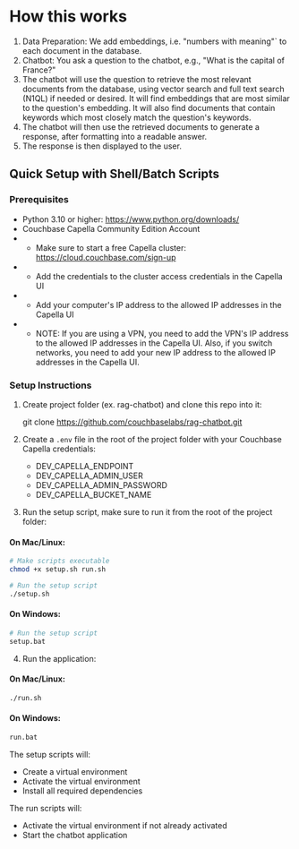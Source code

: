 # How this works

1. Data Preparation: We add embeddings, i.e. "numbers with meaning"` to each document in the database.
2. Chatbot: You ask a question to the chatbot, e.g., "What is the capital of France?"
3. The chatbot will use the question to retrieve the most relevant documents from the database, using vector search and full text search (N1QL) if needed or desired. It will find embeddings that are most similar to the question's embedding. It will also find documents that contain keywords which most closely match the question's keywords.
4. The chatbot will then use the retrieved documents to generate a response, after formatting into a readable answer.
5. The response is then displayed to the user.

## Quick Setup with Shell/Batch Scripts

### Prerequisites

- Python 3.10 or higher: https://www.python.org/downloads/
- Couchbase Capella Community Edition Account
- - Make sure to start a free Capella cluster: https://cloud.couchbase.com/sign-up
- - Add the credentials to the cluster access credentials in the Capella UI
- - Add your computer's IP address to the allowed IP addresses in the Capella UI
- - NOTE: If you are using a VPN, you need to add the VPN's IP address to the allowed IP addresses in the Capella UI. Also, if you switch networks, you need to add your new IP address to the allowed IP addresses in the Capella UI.

### Setup Instructions

1. Create project folder (ex. rag-chatbot) and clone this repo into it:

   git clone https://github.com/couchbaselabs/rag-chatbot.git

2. Create a `.env` file in the root of the project folder with your Couchbase Capella credentials:

   - DEV_CAPELLA_ENDPOINT
   - DEV_CAPELLA_ADMIN_USER
   - DEV_CAPELLA_ADMIN_PASSWORD
   - DEV_CAPELLA_BUCKET_NAME

3. Run the setup script, make sure to run it from the root of the project folder:

#### On Mac/Linux:

```bash
# Make scripts executable
chmod +x setup.sh run.sh

# Run the setup script
./setup.sh
```

#### On Windows:

```bash
# Run the setup script
setup.bat
```

4. Run the application:

#### On Mac/Linux:

```bash
./run.sh
```

#### On Windows:

```bash
run.bat
```

The setup scripts will:

- Create a virtual environment
- Activate the virtual environment
- Install all required dependencies

The run scripts will:

- Activate the virtual environment if not already activated
- Start the chatbot application
